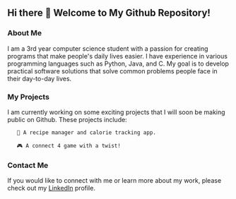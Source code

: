 ## Hi there 👋 Welcome to My Github Repository!
### About Me
I am a 3rd year computer science student with a passion for creating programs that make people's daily lives easier. I have experience in various programming languages such as Python, Java, and C. My goal is to develop practical software solutions that solve common problems people face in their day-to-day lives.
### My Projects
I am currently working on some exciting projects that I will soon be making public on Github. These projects include:

       🍝 A recipe manager and calorie tracking app.
       
       🎮 A connect 4 game with a twist!

### Contact Me
If you would like to connect with me or learn more about my work, please check out my [LinkedIn](https://www.linkedin.com/in/arsh-aps/) profile.

<!--
**arsh-aps/arsh-aps** is a ✨ _special_ ✨ repository because its `README.md` (this file) appears on your GitHub profile.

Here are some ideas to get you started:

- 🔭 I’m currently working on ...
- 🌱 I’m currently learning ...
- 👯 I’m looking to collaborate on ...
- 🤔 I’m looking for help with ...
- 💬 Ask me about ...
- 📫 How to reach me: ...
- 😄 Pronouns: ...
- ⚡ Fun fact: ...
-->

